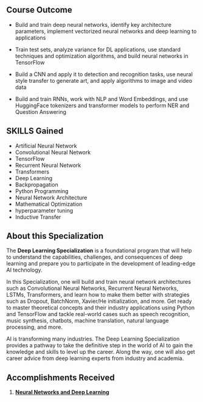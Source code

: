 ﻿## Course Outcome

-   Build and train deep neural networks, identify key architecture parameters, implement vectorized neural networks and deep learning to applications
    
-   Train test sets, analyze variance for DL applications, use standard techniques and optimization algorithms, and build neural networks in TensorFlow
    
-   Build a CNN and apply it to detection and recognition tasks, use neural style transfer to generate art, and apply algorithms to image and video data
    
-   Build and train RNNs, work with NLP and Word Embeddings, and use HuggingFace tokenizers and transformer models to perform NER and Question Answering

## SKILLS Gained

-   Artificial Neural Network
-   Convolutional Neural Network
-   TensorFlow
-   Recurrent Neural Network
-   Transformers
-   Deep Learning
-   Backpropagation
-   Python Programming
-   Neural Network Architecture
-   Mathematical Optimization
-   hyperparameter tuning
-   Inductive Transfer

## About this Specialization

The **Deep Learning Specialization** is a foundational program that will help to understand the capabilities, challenges, and consequences of deep learning and prepare you to participate in the development of leading-edge AI technology.

In this Specialization, one will build and train neural network architectures such as Convolutional Neural Networks, Recurrent Neural Networks, LSTMs, Transformers, and learn how to make them better with strategies such as Dropout, BatchNorm, Xavier/He initialization, and more. Get ready to master theoretical concepts and their industry applications using Python and TensorFlow and tackle real-world cases such as speech recognition, music synthesis, chatbots, machine translation, natural language processing, and more.

AI is transforming many industries. The Deep Learning Specialization provides a pathway to take the definitive step in the world of AI to gain the knowledge and skills to level up the career. Along the way, one will also get career advice from deep learning experts from industry and academia.

## Accomplishments Received

 1. [**Neural Networks and Deep Learning**](https://www.coursera.org/account/accomplishments/verify/EF4QC2KAMSXY)
